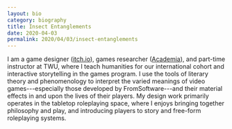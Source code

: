 ```yaml
---
layout: bio
category: biography
title: Insect Entanglements
date: 2020-04-03
permalink: 2020/04/03/insect-entanglements
---
```


I am a game designer ([itch.io](https://vagrantludology.itch.io/)), games researcher ([Academia](https://twu.academia.edu/steinea)), and part-time instructor at TWU, where I teach humanities for our international cohort and interactive storytelling in the games program. I use the tools of literary theory and phenomenology to interpret the varied meanings of video games---especially those developed by FromSoftware---and their material effects in and upon the lives of their players. My design work primarily operates in the tabletop roleplaying space, where I enjoys bringing together philosophy and play, and introducing players to story and free-form roleplaying systems.
